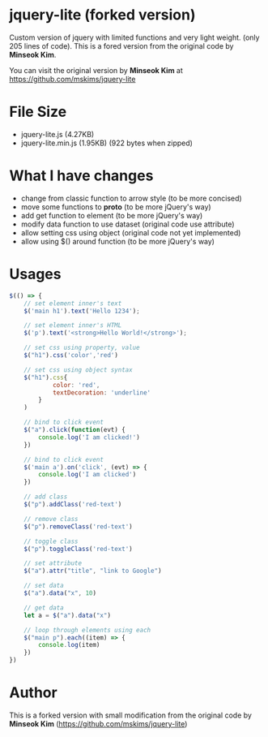# jquery-lite (forked version)

Custom version of jquery with limited functions and very light weight. (only 205 lines of code). This is a fored version from the original code by **Minseok Kim**.

You can visit the original version by **Minseok Kim** at https://github.com/mskims/jquery-lite


# File Size
- jquery-lite.js (4.27KB)
- jquery-lite.min.js (1.95KB) (922 bytes when zipped)


# What I have changes

- change from classic function to arrow style (to be more concised)
- move some functions to __proto__ (to be more jQuery's way)
- add get function to element (to be more jQuery's way)
- modify data function to use dataset (original code use attribute)
- allow setting css using object (original code not yet implemented)
- allow using $() around function (to be more jQuery's way) 

# Usages

```js
$(() => {
    // set element inner's text
    $('main h1').text('Hello 1234');

    // set element inner's HTML
    $('p').text('<strong>Hello World!</strong>');

    // set css using property, value
    $("h1").css('color','red')

    // set css using object syntax
    $("h1").css{
            color: 'red',
            textDecoration: 'underline'
        }
    )

    // bind to click event
    $("a").click(function(evt) {
        console.log('I am clicked!')
    })

    // bind to click event
    $('main a').on('click', (evt) => {
        console.log('I am clicked')
    })

    // add class
    $("p").addClass('red-text')

    // remove class
    $("p").removeClass('red-text')

    // toggle class
    $("p").toggleClass('red-text')

    // set attribute
    $("a").attr("title", "link to Google")

    // set data
    $("a").data("x", 10)

    // get data
    let a = $("a").data("x")

    // loop through elements using each
    $("main p").each((item) => {
        console.log(item)
    })
})
```

# Author

This is a forked version with small modification from the original code by **Minseok Kim** (https://github.com/mskims/jquery-lite)
